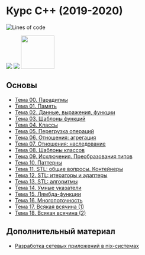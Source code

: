 # Курс С++ (2019-2020)

![Lines of code](https://img.shields.io/tokei/lines/GitHub/ashtanyuk/CPP-2019)

<img src="https://img.shields.io/github/commit-activity/m/ashtanyuk/CPP-2019?color=lime&style=for-the-badge">
<img src="https://img.shields.io/github/last-commit/ashtanyuk/CPP-2019?color=darkgreen&style=for-the-badge">

<img src="https://tokei.rs/b1/github/ashtanyuk/CPP-2019?category=files" width="90">

## Основы

- [Тема 00. Парадигмы](texts/00-Paradigms.md)
- [Тема 01. Память](texts/01-Memory.md)
- [Тема 02. Данные, выражения, функции](texts/02-Base.md)
- [Тема 03. Шаблоны функций](texts/03-FunTemplates.md)
- [Тема 04. Классы](texts/04-Classes.md)
- [Тема 05. Перегрузка операций](texts/05-Overloading.md)
- [Тема 06. Отношения: агрегация](texts/06-Aggregation.md)
- [Тема 07. Отношения: наследование](texts/07-Inheritance.md)
- [Тема 08. Шаблоны классов](texts/08-ClassTemplates.md)
- [Тема 09. Исключения. Преобразования типов](texts/09-ExceptCast.md)
- [Тема 10. Паттерны](texts/10-Patterns.md)
- [Тема 11. STL: общие вопросы. Контейнеры](texts/11-STL-1.md)
- [Тема 12. STL: итераторы и адаптеры](texts/12-STL-2.md)
- [Тема 13. STL: алгоритмы](texts/13-STL-3.md)
- [Тема 14. Умные указатели](texts/14-SmartPointers.md)
- [Тема 15. Лямбда-функции](texts/15-Lambda.md)
- [Тема 16. Многопоточность](texts/16-Multithreading.md)
- [Тема 17. Всякая всячина (1)](texts/17-Misc-1.md)
- [Тема 18. Всякая всячина (2)](texts/18-Misc.md)

## Дополнительный материал

- [Разработка сетевых приложений в nix-системах](texts/sockets.md)

